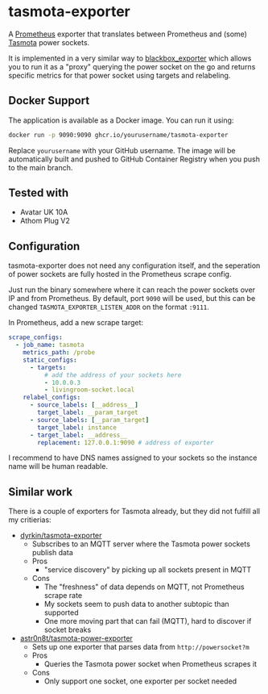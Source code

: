 # tasmota-exporter

A [Prometheus](prometheus.io) exporter that translates between Prometheus and (some) [Tasmota](https://tasmota.github.io/docs/) power sockets.

It is implemented in a very similar way to [blackbox_exporter](https://github.com/prometheus/blackbox_exporter) which allows you to run it
as a "proxy" querying the power socket on the go and returns specific metrics for that power socket using targets and relabeling.

## Docker Support

The application is available as a Docker image. You can run it using:

```bash
docker run -p 9090:9090 ghcr.io/yourusername/tasmota-exporter
```

Replace `yourusername` with your GitHub username. The image will be automatically built and pushed to GitHub Container Registry when you push to the main branch.

## Tested with

- Avatar UK 10A
- Athom Plug V2

## Configuration

tasmota-exporter does not need any configuration itself, and the seperation of power sockets are fully hosted in the Prometheus
scrape config.

Just run the binary somewhere where it can reach the power sockets over IP and from Prometheus.
By default, port `9090` will be used, but this can be changed `TASMOTA_EXPORTER_LISTEN_ADDR` on
the format `:9111`.

In Prometheus, add a new scrape target:

```yaml
scrape_configs:
  - job_name: tasmota
    metrics_path: /probe
    static_configs:
      - targets:
          # add the address of your sockets here
          - 10.0.0.3
          - livingroom-socket.local
    relabel_configs:
      - source_labels: [__address__]
        target_label: __param_target
      - source_labels: [__param_target]
        target_label: instance
      - target_label: __address__
        replacement: 127.0.0.1:9090 # address of exporter
```

I recommend to have DNS names assigned to your sockets so the instance name will be human readable.

## Similar work

There is a couple of exporters for Tasmota already, but they did not fulfill all my critierias:

- [dyrkin/tasmota-exporter](https://github.com/dyrkin/tasmota-exporter)
  - Subscribes to an MQTT server where the Tasmota power sockets publish data
  - Pros
    - "service discovery" by picking up all sockets present in MQTT
  - Cons
    - The "freshness" of data depends on MQTT, not Prometheus scrape rate
    - My sockets seem to push data to another subtopic than supported
    - One more moving part that can fail (MQTT), hard to discover if socket breaks
- [astr0n8t/tasmota-power-exporter](https://github.com/astr0n8t/tasmota-power-exporter)
  - Sets up one exporter that parses data from `http://powersocket?m`
  - Pros
    - Queries the Tasmota power socket when Prometheus scrapes it
  - Cons
    - Only support one socket, one exporter per socket needed
